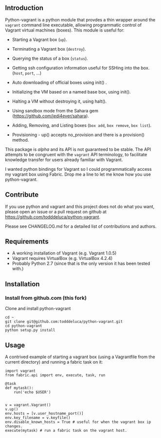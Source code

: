 
## Introduction

Python-vagrant is a python module that provdes a thin wrapper around the
`vagrant` command line executable, allowing programmatic control of Vagrant
virtual machines (boxes).  This module is useful for:

- Starting a Vagrant box (`up`).
- Terminating a Vagrant box (`destroy`).
- Querying the status of a box (`status`).
- Getting ssh configuration information useful for SSHing into the box. (`host`, `port`, ...)

- Auto downloading of official boxes using init() .
- Initializing the VM based on a named base box, using init().
- Halting a VM without destroying it, using halt().
- Using sandbox mode from the Sahara gem (https://github.com/jedi4ever/sahara).
- Adding, Removing, and Listing boxes (`box add`, `box remove`, `box list`).
- Provisioning - up() accepts no_provision and there is a provision() method.

This package is _alpha_ and its API is not guaranteed to be stable.  The API
attempts to be congruent with the `vagrant` API terminology, to facilitate
knowledge transfer for users already familiar with Vagrant.

I wanted python bindings for Vagrant so I could programmatically access my
vagrant box using Fabric.  Drop me a line to let me know how you use
python-vagrant.


## Contribute

If you use python and vagrant and this project does not do what you want,
please open an issue or a pull request on github at
https://github.com/todddeluca/python-vagrant.

Please see CHANGELOG.md for a detailed list of contributions and authors.


## Requirements

- A working installation of Vagrant (e.g. Vagrant 1.0.5)
- Vagrant requires VirtualBox (e.g. VirtualBox 4.2.4)
- Probably Python 2.7 (since that is the only version it has been tested with.)


## Installation

### Install from github.com (this fork)

Clone and install python-vagrant

    cd ~
    git clone git@github.com:todddeluca/python-vagrant.git
    cd python-vagrant
    python setup.py install


## Usage

A contrived example of starting a vagrant box (using a Vagrantfile from the
current directory) and running a fabric task on it:

    import vagrant
    from fabric.api import env, execute, task, run

    @task
    def mytask():
        run('echo $USER')


    v = vagrant.Vagrant()
    v.up()
    env.hosts = [v.user_hostname_port()]
    env.key_filename = v.keyfile()
    env.disable_known_hosts = True # useful for when the vagrant box ip changes.
    execute(mytask) # run a fabric task on the vagrant host.



